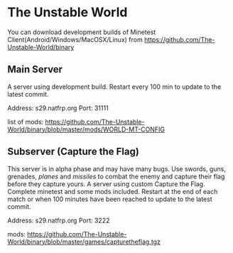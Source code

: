 # The Unstable World

You can download development builds of Minetest Client(Android/Windows/MacOSX/Linux) from https://github.com/The-Unstable-World/binary

## Main Server

A server using development build. Restart every 100 min to update to the latest commit.

Address: s29.natfrp.org Port: 31111

list of mods: https://github.com/The-Unstable-World/binary/blob/master/mods/WORLD-MT-CONFIG


## Subserver (Capture the Flag)

This server is in alpha phase and may have many bugs. Use swords, guns, grenades, *planes* and *missiles* to combat the enemy and capture their flag before they capture yours. A server using custom Capture the Flag. Complete minetest and some mods included. Restart at the end of each match or when 100 minutes have been reached to update to the latest commit.

Address: s29.natfrp.org Port: 3222

mods: https://github.com/The-Unstable-World/binary/blob/master/games/capturetheflag.tgz
